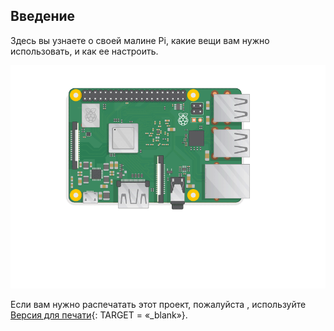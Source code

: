 ## Введение

Здесь вы узнаете о своей малине Pi, какие вещи вам нужно использовать, и как ее настроить.

![подключить пи](images/pi-plug-in.gif)

Если вам нужно распечатать этот проект, пожалуйста , используйте [Версия для печати](https://projects.raspberrypi.org/en/projects/aspberry-pi-setting-up/print){: TARGET = «_blank»}.